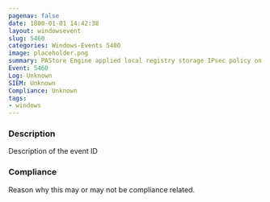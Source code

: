 ```yaml
---
pagenav: false
date: 1800-01-01 14:42:38
layout: windowsevent
slug: 5460
categories: Windows-Events 5400
image: placeholder.png
summary: PAStore Engine applied local registry storage IPsec policy on the computer
Event: 5460
Log: Unknown
SIEM: Unknown
Compliance: Unknown
tags:
- windows
---
```


### Description

Description of the event ID

### Compliance

Reason why this may or may not be compliance related.
